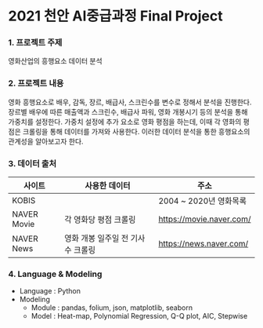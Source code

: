 # 2021 천안 AI중급과정 Final Project

### 1. 프로젝트 주제
영화산업의 흥행요소 데이터 분석

### 2. 프로젝트 내용
영화 흥행요소로 배우, 감독, 장르, 배급사, 스크린수를 변수로 정해서 분석을 진행한다.
장르별 배우에 따른 매출액과 스크린수, 배급사 파워, 영화 개봉시기 등의 분석을 통해 가중치를 설정한다.
가중치 설정에 추가 요소로 영화 평점을 하는데, 이때 각 영화의 평점은 크롤링을 통해 데이터를 가져와 사용한다.
이러한 데이터 분석을 통한 흥행요소의 관계성을 알아보고자 한다.

### 3. 데이터 출처
|사이트|사용한 데이터|주소|
|---|---|---|
|KOBIS||2004 ~ 2020년 영화목록|https://www.kobis.or.kr/kobis/business/main/main.do|
|NAVER Movie|각 영화당 평점 크롤링|https://movie.naver.com/|
|NAVER News|영화 개봉 일주일 전 기사수 크롤링|https://news.naver.com/|

### 4. Language & Modeling
- Language : Python
- Modeling
  - Module : pandas, folium, json, matplotlib, seaborn
  - Model : Heat-map, Polynomial Regression, Q-Q plot, AIC, Stepwise
